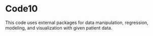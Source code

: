 # Code10
This code uses external packages for data manipulation, regression, modeling, and visualization with given patient data.

